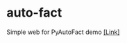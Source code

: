 # auto-fact
Simple web for PyAutoFact demo [[Link]](https://samuelcahyawijaya.github.io/auto-fact/)
